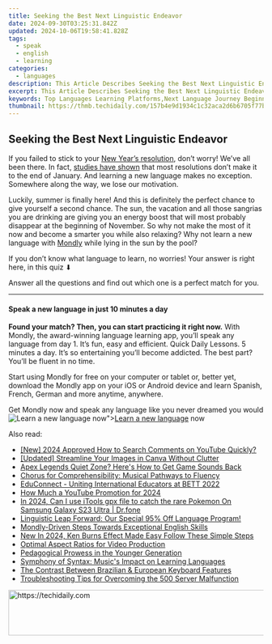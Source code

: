```yaml
---
title: Seeking the Best Next Linguistic Endeavor
date: 2024-09-30T03:25:31.842Z
updated: 2024-10-06T19:58:41.828Z
tags:
  - speak
  - english
  - learning
categories:
  - languages
description: This Article Describes Seeking the Best Next Linguistic Endeavor
excerpt: This Article Describes Seeking the Best Next Linguistic Endeavor
keywords: Top Languages Learning Platforms,Next Language Journey Beginnings,Advanced Linguistic Endeavors,Linguistics Studies Resources,Multilingual Communication Tools,Language Education Careers,Interlingua and Esperanto Resources
thumbnail: https://thmb.techidaily.com/157b4e9d1934c1c32aca2d6b6705f77b73d99232e75edfde8c6b1f3606739a33.jpg
---
```


## Seeking the Best Next Linguistic Endeavor

If you failed to stick to your [New Year’s resolution](https://shop.mondly.com/affiliate.php?ACCOUNT=ATISTUDI&AFFILIATE=108875&PATH=https://www.mondly.com?AFFILIATE=108875), don’t worry! We’ve all been there. In fact, [studies have shown](https://well.blogs.nytimes.com/2007/12/31/will-your-resolutions-last-to-february/?%5Fr=0) that most resolutions don’t make it to the end of January. And learning a new language makes no exception. Somewhere along the way, we lose our motivation.

Luckily, summer is finally here! And this is definitely the perfect chance to give yourself a second chance. The sun, the vacation and all those sangrias you are drinking are giving you an energy boost that will most probably disappear at the beginning of November. So why not make the most of it now and become a smarter you while also relaxing? Why not learn a new language with [Mondly](https://app.adjust.io/5ixfg4k?campaign=blog-post-id-2985&fallback=https%3A%2F%2Fapp.mondly.com?avangate%5Fsrc=blog-post-id-2985&redirect%5Fandroid=https%3A%2F%2Fplay.google.com%2Fstore%2Fapps%2Fdetails%3Fid%3Dcom.atistudios.mondly.languages&redirect%5Fios=https%3A%2F%2Fitunes.apple.com%2Fapp%2Fid987873536&redirect%5Fmacos=https%3A%2F%2Fapp.mondly.com?avangate%5Fsrc=blog-post-id-2985) while lying in the sun by the pool?

If you don’t know what language to learn, no worries! Your answer is right here, in this quiz ⬇

Answer all the questions and find out which one is a perfect match for you.

---

#### Speak a new language in just 10 minutes a day

**Found your match? Then, you can start practicing it right now.** With Mondly, the award-winning language learning app, you’ll speak any language from day 1\. It’s fun, easy and efficient. Quick Daily Lessons. 5 minutes a day. It’s so entertaining you’ll become addicted. The best part? You’ll be fluent in no time.

Start using Mondly for free on your computer or tablet or, better yet, download the Mondly app on your iOS or Android device and learn Spanish, French, German and more anytime, anywhere.

Get Mondly now and speak any language like you never dreamed you would ![Learn a new language](https://adjt.mondly.com/5ixfg4k?campaign=blog-post-id-2985&fallback=https%3A%2F%2Fapp.mondly.com%3Futm%5Fmedium%3Dblog%5Fblog-post-id-2985%26utm%5Fsource%3Dblog-post-id-2985&redirect%5Fmacos=https%3A%2F%2Fapp.mondly.com%3Futm%5Fmedium%3Dblog%5Fblog-post-id-2985%26utm%5Fsource%3Dblog-post-id-2985&redirect%5Fandroid=https%3A%2F%2Fplay.google.com%2Fstore%2Fapps%2Fdetails%3Fid%3Dcom.atistudios.mondly.languages%3Futm%5Fmedium%3Dblog%5Fblog-post-id-2985%26utm%5Fsource%3Dblog-post-id-2985&redirect%5Fios=https%3A%2F%2Fapps.apple.com%2Fapp%2Fapple-store%2Fid987873536%3Fpt%3D78954800%26ct%3Dblog-post-id-2985%26mt%3D8 "<a class=") now">[Learn a new language](https://shop.mondly.com/affiliate.php?ACCOUNT=ATISTUDI&AFFILIATE=108875&PATH=https://www.mondly.com?AFFILIATE=108875) now

<ins class="adsbygoogle"
     style="display:block"
     data-ad-format="autorelaxed"
     data-ad-client="ca-pub-7571918770474297"
     data-ad-slot="1223367746"></ins>

<ins class="adsbygoogle"
     style="display:block"
     data-ad-client="ca-pub-7571918770474297"
     data-ad-slot="8358498916"
     data-ad-format="auto"
     data-full-width-responsive="true"></ins>

<span class="atpl-alsoreadstyle">Also read:</span>
<div><ul>
<li><a href="https://eaxpv-info.techidaily.com/new-2024-approved-how-to-search-comments-on-youtube-quickly/"><u>[New] 2024 Approved How to Search Comments on YouTube Quickly?</u></a></li>
<li><a href="https://some-skills.techidaily.com/updated-streamline-your-images-in-canva-without-clutter/"><u>[Updated] Streamline Your Images in Canva Without Clutter</u></a></li>
<li><a href="https://sound-issues.techidaily.com/1723015429486-apex-legends-quiet-zone-heres-how-to-get-game-sounds-back/"><u>Apex Legends Quiet Zone? Here's How to Get Game Sounds Back</u></a></li>
<li><a href="https://mondly-stories.techidaily.com/chorus-for-comprehensibility-musical-pathways-to-fluency/"><u>Chorus for Comprehensibility: Musical Pathways to Fluency</u></a></li>
<li><a href="https://mondly-stories.techidaily.com/educonnect-uniting-international-educators-at-bett-2022/"><u>EduConnect - Uniting International Educators at BETT 2022</u></a></li>
<li><a href="https://some-techniques.techidaily.com/how-much-a-youtube-promotion-for-2024/"><u>How Much a YouTube Promotion for 2024</u></a></li>
<li><a href="https://change-location.techidaily.com/in-2024-can-i-use-itools-gpx-file-to-catch-the-rare-pokemon-on-samsung-galaxy-s23-ultra-drfone-by-drfone-virtual-android/"><u>In 2024, Can I use iTools gpx file to catch the rare Pokemon On Samsung Galaxy S23 Ultra | Dr.fone</u></a></li>
<li><a href="https://mondly-stories.techidaily.com/linguistic-leap-forward-our-special-95-off-language-program/"><u>Linguistic Leap Forward: Our Special 95% Off Language Program!</u></a></li>
<li><a href="https://mondly-stories.techidaily.com/mondly-driven-steps-towards-exceptional-english-skills/"><u>Mondly-Driven Steps Towards Exceptional English Skills</u></a></li>
<li><a href="https://smart-video-editing.techidaily.com/new-in-2024-ken-burns-effect-made-easy-follow-these-simple-steps/"><u>New In 2024, Ken Burns Effect Made Easy Follow These Simple Steps</u></a></li>
<li><a href="https://extra-information.techidaily.com/optimal-aspect-ratios-for-video-production/"><u>Optimal Aspect Ratios for Video Production</u></a></li>
<li><a href="https://mondly-stories.techidaily.com/pedagogical-prowess-in-the-younger-generation/"><u>Pedagogical Prowess in the Younger Generation</u></a></li>
<li><a href="https://mondly-stories.techidaily.com/symphony-of-syntax-musics-impact-on-learning-languages/"><u>Symphony of Syntax: Music's Impact on Learning Languages</u></a></li>
<li><a href="https://mondly-stories.techidaily.com/the-contrast-between-brazilian-and-european-keyboard-features/"><u>The Contrast Between Brazilian & European Keyboard Features</u></a></li>
<li><a href="https://tech-recovery.techidaily.com/troubleshooting-tips-for-overcoming-the-500-server-malfunction/"><u>Troubleshooting Tips for Overcoming the 500 Server Malfunction</u></a></li>
</ul></div>

<!-- affiliate ads begin -->
<a href="https://aligracehair.sjv.io/c/5597632/1997662/19272" target="_top" id="1997662">
  <img src="//a.impactradius-go.com/display-ad/19272-1997662" border="0" alt="https://techidaily.com" width="728" height="90"/>
</a>
<img height="0" width="0" src="https://aligracehair.sjv.io/i/5597632/1997662/19272" style="position:absolute;visibility:hidden;" border="0" />
<!-- affiliate ads end -->

